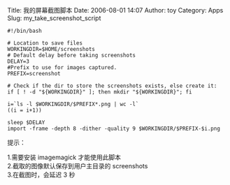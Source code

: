 Title: 我的屏幕截图脚本
Date: 2006-08-01 14:07
Author: toy
Category: Apps
Slug: my_take_screenshot_script

    #!/bin/bash

    # Location to save files
    WORKINGDIR=$HOME/screenshots
    # Default delay before taking screenshots
    DELAY=3
    #Prefix to use for images captured. 
    PREFIX=screenshot

    # Check if the dir to store the screenshots exists, else create it: 
    if [ ! -d "${WORKINGDIR}" ]; then mkdir "${WORKINGDIR}"; fi 

    i=`ls -l $WORKINGDIR/$PREFIX*.png | wc -l` 
    ((i = i+1))

    sleep $DELAY
    import -frame -depth 8 -dither -quality 9 $WORKINGDIR/$PREFIX-$i.png

提示：

1.需要安装 imagemagick 才能使用此脚本  
2.截取的图像默认保存到用户主目录的 screenshots  
3.在截图时，会延迟 3 秒
